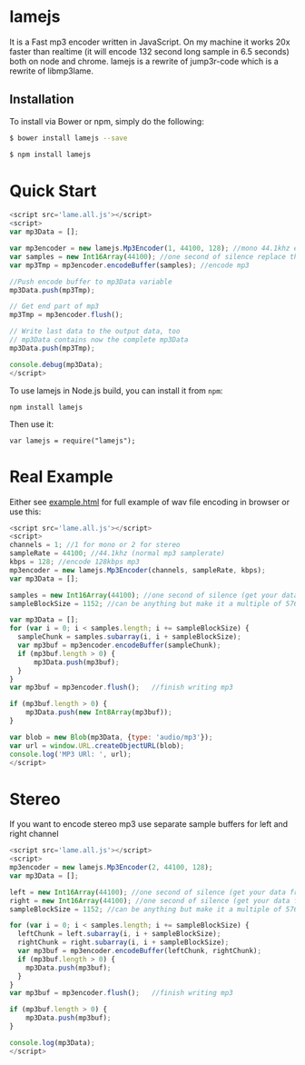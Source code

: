 # lamejs
It is a Fast mp3 encoder written in JavaScript.
On my machine it works 20x faster than realtime (it will encode 132 second long sample in 6.5 seconds) both on node and chrome.
lamejs is a rewrite of jump3r-code which is a rewrite of libmp3lame.

## Installation

To install via Bower or npm, simply do the following:

```bash
$ bower install lamejs --save
```

```bash
$ npm install lamejs
```

# Quick Start

```javascript
<script src='lame.all.js'></script>
<script>
var mp3Data = [];

var mp3encoder = new lamejs.Mp3Encoder(1, 44100, 128); //mono 44.1khz encode to 128kbps
var samples = new Int16Array(44100); //one second of silence replace that with your own samples
var mp3Tmp = mp3encoder.encodeBuffer(samples); //encode mp3

//Push encode buffer to mp3Data variable
mp3Data.push(mp3Tmp);

// Get end part of mp3
mp3Tmp = mp3encoder.flush();

// Write last data to the output data, too
// mp3Data contains now the complete mp3Data
mp3Data.push(mp3Tmp);

console.debug(mp3Data);
</script>
```

To use lamejs in Node.js build, you can install it from `npm`:

```
npm install lamejs
```

Then use it:

```
var lamejs = require("lamejs");
```

# Real Example

Either see [example.html](https://github.com/zhuker/lamejs/blob/master/example.html) for full example of wav file encoding in browser or use this:

```javascript
<script src='lame.all.js'></script>
<script>
channels = 1; //1 for mono or 2 for stereo
sampleRate = 44100; //44.1khz (normal mp3 samplerate)
kbps = 128; //encode 128kbps mp3
mp3encoder = new lamejs.Mp3Encoder(channels, sampleRate, kbps);
var mp3Data = [];

samples = new Int16Array(44100); //one second of silence (get your data from the source you have)
sampleBlockSize = 1152; //can be anything but make it a multiple of 576 to make encoders life easier

var mp3Data = [];
for (var i = 0; i < samples.length; i += sampleBlockSize) {
  sampleChunk = samples.subarray(i, i + sampleBlockSize);
  var mp3buf = mp3encoder.encodeBuffer(sampleChunk);
  if (mp3buf.length > 0) {
      mp3Data.push(mp3buf);
  }
}
var mp3buf = mp3encoder.flush();   //finish writing mp3

if (mp3buf.length > 0) {
    mp3Data.push(new Int8Array(mp3buf));
}

var blob = new Blob(mp3Data, {type: 'audio/mp3'});
var url = window.URL.createObjectURL(blob);
console.log('MP3 URl: ', url);
</script>
```

# Stereo

If you want to encode stereo mp3 use separate sample buffers for left and right channel

```javascript
<script src='lame.all.js'></script>
<script>
mp3encoder = new lamejs.Mp3Encoder(2, 44100, 128);
var mp3Data = [];

left = new Int16Array(44100); //one second of silence (get your data from the source you have)
right = new Int16Array(44100); //one second of silence (get your data from the source you have)
sampleBlockSize = 1152; //can be anything but make it a multiple of 576 to make encoders life easier

for (var i = 0; i < samples.length; i += sampleBlockSize) {
  leftChunk = left.subarray(i, i + sampleBlockSize);
  rightChunk = right.subarray(i, i + sampleBlockSize);
  var mp3buf = mp3encoder.encodeBuffer(leftChunk, rightChunk);
  if (mp3buf.length > 0) {
    mp3Data.push(mp3buf);
  }
}
var mp3buf = mp3encoder.flush();   //finish writing mp3

if (mp3buf.length > 0) {
    mp3Data.push(mp3buf);
}

console.log(mp3Data);
</script>
```
